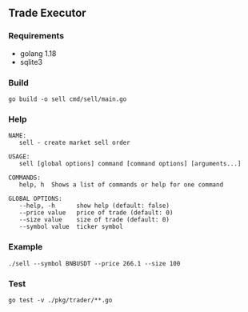 ## Trade Executor

### Requirements
- golang 1.18
- sqlite3

### Build
```
go build -o sell cmd/sell/main.go
```

### Help
```
NAME:
   sell - create market sell order

USAGE:
   sell [global options] command [command options] [arguments...]

COMMANDS:
   help, h  Shows a list of commands or help for one command

GLOBAL OPTIONS:
   --help, -h      show help (default: false)
   --price value   price of trade (default: 0)
   --size value    size of trade (default: 0)
   --symbol value  ticker symbol

```

### Example
```
./sell --symbol BNBUSDT --price 266.1 --size 100
```

### Test
```
go test -v ./pkg/trader/**.go
```

